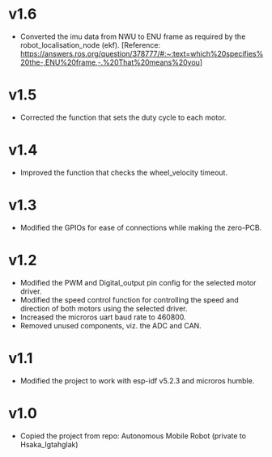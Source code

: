 # v1.6
* Converted the imu data from NWU to ENU frame as required by the robot_localisation_node (ekf). [Reference: https://answers.ros.org/question/378777/#:~:text=which%20specifies%20the-,ENU%20frame,-.%20That%20means%20you]

# v1.5
* Corrected the function that sets the duty cycle to each motor.

# v1.4
* Improved the function that checks the wheel_velocity timeout.

# v1.3
* Modified the GPIOs for ease of connections while making the zero-PCB.

# v1.2
* Modified the PWM and Digital_output pin config for the selected motor driver.
* Modified the speed control function for controlling the speed and direction of both motors using the selected driver.
* Increased the microros uart baud rate to 460800.
* Removed unused components, viz. the ADC and CAN.

# v1.1
* Modified the project to work with esp-idf v5.2.3 and microros humble.

# v1.0
* Copied the project from repo: Autonomous Mobile Robot (private to Hsaka_Igtahglak)
